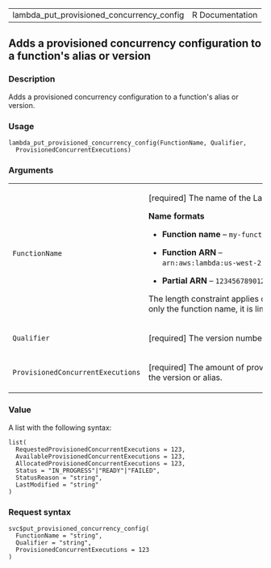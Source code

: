 <table style="width: 100%;">
<tbody>
<tr class="odd">
<td>lambda_put_provisioned_concurrency_config</td>
<td style="text-align: right;">R Documentation</td>
</tr>
</tbody>
</table>

## Adds a provisioned concurrency configuration to a function's alias or version

### Description

Adds a provisioned concurrency configuration to a function's alias or
version.

### Usage

    lambda_put_provisioned_concurrency_config(FunctionName, Qualifier,
      ProvisionedConcurrentExecutions)

### Arguments

<table>
<colgroup>
<col style="width: 35%" />
<col style="width: 65%" />
</colgroup>
<tbody>
<tr class="odd">
<td><code
id="lambda_put_provisioned_concurrency_config_:_FunctionName">FunctionName</code></td>
<td><p>[required] The name of the Lambda function.</p>
<p><strong>Name formats</strong></p>
<ul>
<li><p><strong>Function name</strong> – <code
style="white-space: pre;">⁠my-function⁠</code>.</p></li>
<li><p><strong>Function ARN</strong> – <code
style="white-space: pre;">⁠arn:aws:lambda:us-west-2:123456789012:function:my-function⁠</code>.</p></li>
<li><p><strong>Partial ARN</strong> – <code
style="white-space: pre;">⁠123456789012:function:my-function⁠</code>.</p></li>
</ul>
<p>The length constraint applies only to the full ARN. If you specify
only the function name, it is limited to 64 characters in
length.</p></td>
</tr>
<tr class="even">
<td><code
id="lambda_put_provisioned_concurrency_config_:_Qualifier">Qualifier</code></td>
<td><p>[required] The version number or alias name.</p></td>
</tr>
<tr class="odd">
<td><code
id="lambda_put_provisioned_concurrency_config_:_ProvisionedConcurrentExecutions">ProvisionedConcurrentExecutions</code></td>
<td><p>[required] The amount of provisioned concurrency to allocate for
the version or alias.</p></td>
</tr>
</tbody>
</table>

### Value

A list with the following syntax:

    list(
      RequestedProvisionedConcurrentExecutions = 123,
      AvailableProvisionedConcurrentExecutions = 123,
      AllocatedProvisionedConcurrentExecutions = 123,
      Status = "IN_PROGRESS"|"READY"|"FAILED",
      StatusReason = "string",
      LastModified = "string"
    )

### Request syntax

    svc$put_provisioned_concurrency_config(
      FunctionName = "string",
      Qualifier = "string",
      ProvisionedConcurrentExecutions = 123
    )
